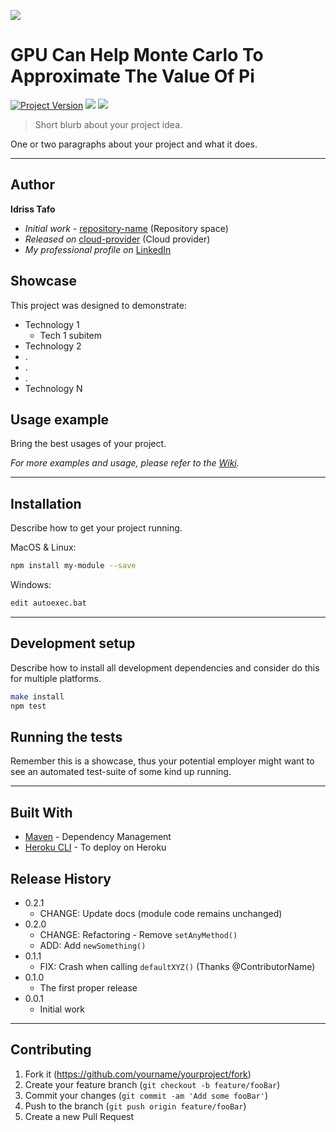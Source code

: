 [![](http://www.nvidia.com/docs/IO/143716/how-gpu-acceleration-works.png)][header-link]

# GPU Can Help Monte Carlo To Approximate The Value Of Pi
[![Project Version][version-image]][version-url]
[![](https://img.shields.io/badge/Frontend-pygame-blue?style=for-the-badge)][Frontend-url]
[![](https://img.shields.io/badge/Backend-python3.11-important?style=for-the-badge)][Backend-url]

> Short blurb about your project idea.

One or two paragraphs about your project and what it does.

---
## Author

**Idriss Tafo** 
* *Initial work* - [repository-name][repository-url] (Repository space)
* *Released on* [cloud-provider][cloud-provider-url] (Cloud provider)
* *My professional profile on* [LinkedIn][linkedin-url]

## Showcase

This project was designed to demonstrate:

* Technology 1
  * Tech 1 subitem
* Technology 2
* .
* .
* .
* Technology N

## Usage example

Bring the best usages of your project.

_For more examples and usage, please refer to the [Wiki][wiki]._

---

## Installation

Describe how to get your project running.

MacOS & Linux:

```sh
npm install my-module --save
```

Windows:

```sh
edit autoexec.bat
```

---

## Development setup

Describe how to install all development dependencies and consider do this for multiple platforms.  

```sh
make install
npm test
```

## Running the tests

Remember this is a showcase, thus your potential employer might want to see an automated test-suite of some kind up running.

---

## Built With

* [Maven](https://maven.apache.org/) - Dependency Management
* [Heroku CLI](https://devcenter.heroku.com/articles/heroku-cli#download-and-install) - To deploy on Heroku

## Release History

* 0.2.1
    * CHANGE: Update docs (module code remains unchanged)
* 0.2.0
    * CHANGE: Refactoring - Remove `setAnyMethod()`
    * ADD: Add `newSomething()`
* 0.1.1
    * FIX: Crash when calling `defaultXYZ()` (Thanks @ContributorName)
* 0.1.0
    * The first proper release
* 0.0.1
    * Initial work

---

## Contributing

1. Fork it (<https://github.com/yourname/yourproject/fork>)
2. Create your feature branch (`git checkout -b feature/fooBar`)
3. Commit your changes (`git commit -am 'Add some fooBar'`)
4. Push to the branch (`git push origin feature/fooBar`)
5. Create a new Pull Request

<!-- Markdown link & img dfn's -->

[header-url]: github-template.png
[header-link]: https://github.com/alexandrerosseto

[repository-url]: https://github.com/alexandrerosseto/wbshopping

[cloud-provider-url]: https://wbshopping.herokuapp.com

[linkedin-url]: https://www.linkedin.com/in/alexandrerosseto

[wiki]: https://github.com/yourname/yourproject/wiki

[version-image]: https://img.shields.io/badge/Version-1.0.0-brightgreen?style=for-the-badge&logo=appveyor
[version-url]: https://img.shields.io/badge/version-1.0.0-green
[Frontend-image]: https://img.shields.io/badge/Frontend-Ionic-blue?style=for-the-badge
[Frontend-url]: https://img.shields.io/badge/Frontend-Ionic-blue?style=for-the-badge
[Backend-image]: https://img.shields.io/badge/Backend-Java%208-important?style=for-the-badge
[Backend-url]: https://img.shields.io/badge/Backend-Java%208-important?style=for-the-badge
